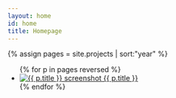 ```yaml
---
layout: home
id: home
title: Homepage
---
```


{% assign pages = site.projects | sort:"year" %}
<ul class="projects">
  {% for p in pages reversed %}<li>
      <a href="{{ p.url }}">
        <img src="{{ p.image }}" alt="{{ p.title }} screenshot" />
        {{ p.title }}
      </a>
  </li>{% endfor %}
</ul>
